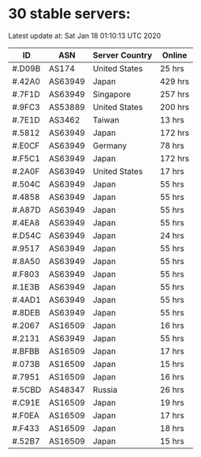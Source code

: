 # 30 stable servers:

Latest update at: Sat Jan 18 01:10:13 UTC 2020

| ID | ASN | Server Country | Online |
| -- | --- | -------------- | ------ |
| #.D09B | AS174 | United States | 25 hrs |
| #.42A0 | AS63949 | Japan | 429 hrs |
| #.7F1D | AS63949 | Singapore | 257 hrs |
| #.9FC3 | AS53889 | United States | 200 hrs |
| #.7E1D | AS3462 | Taiwan | 13 hrs |
| #.5812 | AS63949 | Japan | 172 hrs |
| #.E0CF | AS63949 | Germany | 78 hrs |
| #.F5C1 | AS63949 | Japan | 172 hrs |
| #.2A0F | AS63949 | United States | 17 hrs |
| #.504C | AS63949 | Japan | 55 hrs |
| #.4858 | AS63949 | Japan | 55 hrs |
| #.A87D | AS63949 | Japan | 55 hrs |
| #.4EA8 | AS63949 | Japan | 55 hrs |
| #.D54C | AS63949 | Japan | 24 hrs |
| #.9517 | AS63949 | Japan | 55 hrs |
| #.8A50 | AS63949 | Japan | 55 hrs |
| #.F803 | AS63949 | Japan | 55 hrs |
| #.1E3B | AS63949 | Japan | 55 hrs |
| #.4AD1 | AS63949 | Japan | 55 hrs |
| #.8DEB | AS63949 | Japan | 55 hrs |
| #.2067 | AS16509 | Japan | 16 hrs |
| #.2131 | AS63949 | Japan | 55 hrs |
| #.BFBB | AS16509 | Japan | 17 hrs |
| #.073B | AS16509 | Japan | 15 hrs |
| #.7951 | AS16509 | Japan | 16 hrs |
| #.5CBD | AS48347 | Russia | 26 hrs |
| #.C91E | AS16509 | Japan | 19 hrs |
| #.F0EA | AS16509 | Japan | 17 hrs |
| #.F433 | AS16509 | Japan | 18 hrs |
| #.52B7 | AS16509 | Japan | 15 hrs |

